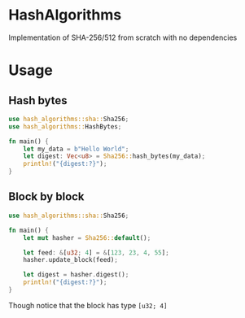# HashAlgorithms
Implementation of SHA-256/512 from scratch with no dependencies

# Usage
## Hash bytes
```rust
use hash_algorithms::sha::Sha256;
use hash_algorithms::HashBytes;

fn main() {
    let my_data = b"Hello World";
    let digest: Vec<u8> = Sha256::hash_bytes(my_data);
    println!("{digest:?}");
}
```

## Block by block
```rust
use hash_algorithms::sha::Sha256;

fn main() {
    let mut hasher = Sha256::default();

    let feed: &[u32; 4] = &[123, 23, 4, 55];
    hasher.update_block(feed);

    let digest = hasher.digest();
    println!("{digest:?}");
}
```
Though notice that the block has type `[u32; 4]`
